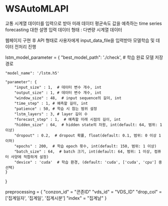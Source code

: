# WSAutoMLAPI

교통 시계열 데이터를 입력으로 받아 미래 데이터 평균속도 값을 예측하는 time series forecasting 대한 설명
입력 데이터 형태 : 다변량 시계열 데이터

웹페이지 구현 후 API 형태로 사용자에게 input_data_file을 입력받아 모델학습 및 데이터 전처리 진행

lstm_model_parameter = {
    "best_model_path": './check',  # 학습 완료 모델 저장 경로
    
    "model_name": '/lstm.h5'
    
    "parameter": {
        "input_size" : 1,  # 데이터 변수 개수, int
        "output_size" : 1, # 데이터 변수 개수, int
        "window_size" : 48,  # input sequence의 길이, int
        "time_step" : 1, # 예측할 길이, int
        "patience" : 50, # 학습 시 참는 범위 설정
        "lstm_layers" : 3, # layer 깊이 수
        "forecast_step" : 1,  # 예측할 미래 시점의 길이, int
        "hidden_size" : 64,  # hidden state의 차원, int(default: 64, 범위: 1 이상)
        "dropout" : 0.2,  # dropout 확률, float(default: 0.1, 범위: 0 이상 1 이하)
        "epochs" : 200,  # 학습 epoch 횟수, int(default: 150, 범위: 1 이상)
        "batch_size" : 64,  # batch 크기, int(default: 64, 범위: 1 이상, 컴퓨터 사양에 적합하게 설정)
        "device" : 'cuda'  # 학습 환경, (default: 'cuda', ['cuda', 'cpu'] 중 선택)
    }
}

preprocessing = {
    "conzon_id" = "콘존ID"
    "vds_id" = "VDS_ID"
    "drop_col" = ['집계일자', '집계일', '집계시분']
    "index" = "집계날"
}

